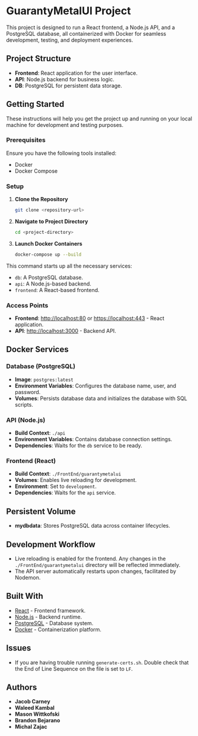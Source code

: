 # GuarantyMetalUI Project

This project is designed to run a React frontend, a Node.js API, and a PostgreSQL database, all containerized with Docker for seamless development, testing, and deployment experiences.

## Project Structure

- **Frontend**: React application for the user interface.
- **API**: Node.js backend for business logic.
- **DB**: PostgreSQL for persistent data storage.

## Getting Started

These instructions will help you get the project up and running on your local machine for development and testing purposes.

### Prerequisites

Ensure you have the following tools installed:
- Docker
- Docker Compose

### Setup

1. **Clone the Repository**

    ```bash
    git clone <repository-url>
    ```

2. **Navigate to Project Directory**

    ```bash
    cd <project-directory>
    ```

3. **Launch Docker Containers**

    ```bash
    docker-compose up --build
    ```

This command starts up all the necessary services:
- `db`: A PostgreSQL database.
- `api`: A Node.js-based backend.
- `frontend`: A React-based frontend.

### Access Points

- **Frontend**: [http://localhost:80](http://localhost:80) or [https://localhost:443](https://localhost:443) - React application.
- **API**: [http://localhost:3000](http://localhost:3000) - Backend API.

## Docker Services

### Database (PostgreSQL)

- **Image**: `postgres:latest`
- **Environment Variables**: Configures the database name, user, and password.
- **Volumes**: Persists database data and initializes the database with SQL scripts.

### API (Node.js)

- **Build Context**: `./api`
- **Environment Variables**: Contains database connection settings.
- **Dependencies**: Waits for the `db` service to be ready.

### Frontend (React)

- **Build Context**: `./FrontEnd/guarantymetalui`
- **Volumes**: Enables live reloading for development.
- **Environment**: Set to `development`.
- **Dependencies**: Waits for the `api` service.

## Persistent Volume

- **mydbdata**: Stores PostgreSQL data across container lifecycles.

## Development Workflow

- Live reloading is enabled for the frontend. Any changes in the `./FrontEnd/guarantymetalui` directory will be reflected immediately.
- The API server automatically restarts upon changes, facilitated by Nodemon.

## Built With

- [React](https://reactjs.org/) - Frontend framework.
- [Node.js](https://nodejs.org/) - Backend runtime.
- [PostgreSQL](https://www.postgresql.org/) - Database system.
- [Docker](https://www.docker.com/) - Containerization platform.

## Issues
- If you are having trouble running `generate-certs.sh`. Double check that the End of Line Sequence on the file is set to `LF`.

## Authors

- **Jacob Carney**
- **Waleed Kambal**
- **Mason Wittkofski**
- **Brandon Bejarano**
- **Michal Zajac**
